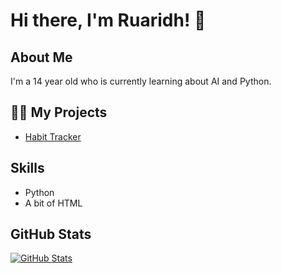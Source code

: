 # Hi there, I'm Ruaridh! 👋

## About Me

I'm a 14 year old who is currently learning about AI and Python.

## 👨‍💻 My Projects

*   [Habit Tracker](https://github.com/Ruaridhmacdonald26/Habit-Tracker-app)

## Skills

*   Python
*   A bit of HTML

## GitHub Stats

[![GitHub Stats](https://github-readme-stats.vercel.app/api?username=Ruaridhmacdonald26&show_icons=true)](https://github.com/anuraghazra/github-readme-stats)
